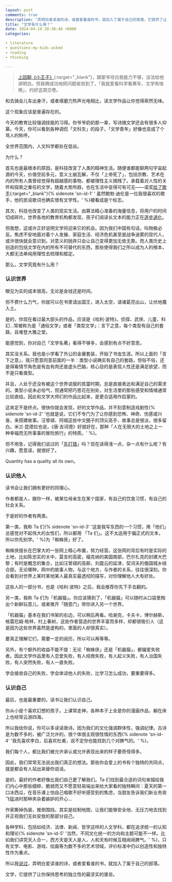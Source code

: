 ```yaml
---
layout: post
comments: true
description: "弄明白爱读谁的诗，或者爱看谁的书，就加入了属于自己的部落，它提供了让你保持思考的独立性的最坚实的堡垒..."
title: "文学有什么用？"
date: 2024-04-19 20:30:48 +0800
categories: 

- literature
- questions-my-kids-asked
- reading
- thinking

---
```


> [上回聊《小王子》](https://lenciel.com/2024/04/the-little-prince-issue/){:target="_blank"}，跟蒙爷坦白我能力不够，没法给他讲明白。但我俩成功地把问题收敛到了，「我就爱看科学看赛车，文学有啥用」，约好这周交卷。

和去骑会儿车出身汗，或者琢磨力热声光电相比，读文学作品让你觉得索然无味。

这个现象应该是普遍存在的。

今天的教育比较强调技能的习得。你爷爷奶奶那一辈，写诗搞文学还会有很多人仰慕。今天，你可以看到各种调侃「文科生」的段子，「文学青年」好像也变成了个骂人的称呼。

全世界范围内，人文科学都处在低谷。

为什么？

首先也是最根本的原因，是科技改变了人类的精神生活。随便谁都能聊两句宇宙起源的今天，价值空前多元，意义土崩瓦解，不仅「上帝死了」，包括宗教、艺术在内的所有人类曾经觉得有超越感的事物，都被理性主义搞残了。承载着对人性的关怀和探索之重任的文学，随着大势所趋，也在生活中变得可有可无——诺奖[给了歌手](https://zh.wikipedia.org/zh-hans/%E9%B2%8D%E5%8B%83%C2%B7%E8%BF%AA%E4%BC%A6){:target="_blank"}{% sidenote 'sn-id-1' ' 虽然鲍勃·迪伦是一位我很喜欢的歌手，他的民谣歌词也确实很有文学性。' %}被看成是个标志。

其次，科技也改变了人类的现实生活。由算法精心准备的海量信息，将用户的时间切成碎片。世界各地的教育机构都发现，孩子们阅读长文本的能力正在[逐步](https://www.edweek.org/teaching-learning/what-teachers-can-do-to-help-struggling-readers-who-feel-ashamed/2022/01)[退化](https://www.sciencenorway.no/digital-teknologi-education-psychology/has-digitisation-destroyed-our-ability-to-read-long-and-complicated-texts/2199244)。

但我想，这或许正好说明文学将迎来它的机会。因为我们中国有句话，叫物极必反。焦虑不安地面对着个人发展、家庭生活、经济危机甚至是战争迷雾的现代人，或许很快就会意识到，对意义的抛弃只会让自己变得更加无依无靠。而人类历史上创造的包括文学在内的所有不可替代的东西，那些使得我们之所以成为人的根本，大都无法单纯用理性去梳理和框定。

那么，文学究竟有什么用？

### 认识世界

眼见为实的成本很高，无论是金钱还是时间。

但不费什么力气，你就可以在书里请出国王，进入太空，请诸葛亮出山，让伏地魔入土。

是的，你现在看过最大部头的作品，应该是《哈利·波特》。侦探、武侠、儿童、科幻...常被称为是「通俗文学」或者「类型文学」：言下之意，每个类型有自己的套路，且难登大雅之堂。

能感觉到，你对自己「文学名著」看得不够多，会感到有点不好意思。

其实没关系。我也是小学看了外公的金庸套装，开始了书虫生涯。所以上面的「言下之意」，我只愿意同意前面的一半：类型小说确实有自己的套路，但俗不俗，还是得看情节角色是有血有肉还是虚头巴脑，核心目的是表现人性还是满足欲望，而不是只看类型。

并且，人处于还没有被这个世界说服的孩童时期，总是直接表达和满足自己的需求的。类型小说未必俗气，但通常把巧思花在别处，对生活里的那些感受和情绪通常比较直给。因此和文学大师们的作品比起来，是更合适用作启蒙的。

这肯定不是终点。很快你就会发现，好的文学作品，并不刻意制造戏剧性{% sidenote 'sn-id-2' '也就是说，它们不专门为了让你感到恐怖、神奇、伤感或兴奋，来搭建故事。汪曾祺、阿城这些中文圈子的顶尖高手，故事总是很淡，很多留白。米兰·昆德拉也说，《唐·吉诃德》好就好在，那种「人在无限大的土地之上一种幸福而无所事事的冒险旅行」的特质。' %}。

但不用急，记得我们说过的「[先打猎](/2024/03/why-cwx-do-not-fit-matt/)」吗？现在读得浅一点，杂一点有什么呢？有兴趣，愿意读，就很好了。

Quantity has a quality all its own。

### 认识他人

读书会让我们拥有更好的同理心。

作者都是人，跟你一样，被某位母亲生在某个国家，有自己的饮食习惯，有自己的社会关系。

于是好的作者有两类。

第一类，我称 Ta 们{% sidenote 'sn-id-3' '这是我写东西的一个习惯，用「他们」总感觉对不起伟大的女性们，所以都用 「Ta 们」。这不太适用于偏正式的文本，所以你先别学。' %}为「蜘蛛侠」好了。

蜘蛛侠擅长在巴掌大的一张网上精心布置，努力经营。这张网的背后有时是实际的土地，比如陈忠实的关中，莫言的高密，福克纳的美国南部，巴尔扎克的封建大巴黎；有时是概念的集合，比如汪曾祺的高邮，刘震云的延津，契诃夫的俄国城乡结合部。无论哪种，网中的故事人物，与这个地方，与作者的关系，往往很深刻。你会看到对世界上某时某地某人最真实最透彻的描写，对你理解他人大有好处。

这些人的一部分书，也是《哈利·波特》之后，我会推荐你先下手去翻的。

另一类，我称 Ta 们为「机器猫」。你应该猜到了，「机器猫」可以随时从口袋里掏出个新鲜玩意儿，或者推开「随意门」带你进入另一个世界。

「机器猫」基本在我们书架的右边，可以稍后再看。哈谢克，卡夫卡，博尔赫斯，格雷厄姆·格林，村上春树，这些作者营造的世界丰富而多样，却都很吸引人（这是因为这些世界虽然是虚构的，里面的人却很真实）。

要真正理解它们，需要一定的阅历，所以可以再等等。

另外，有个额外的收益不能不提：无论「蜘蛛侠」还是「机器猫」，都偏爱失败者。因此文学作品里有人恋爱失败，有人经商失败，有人起义失败，有人治国失败，有人突然失败，有人一直失败。

学会接收自己的失败，学会体谅他人的失败，比学习怎么成功，要重要得多。

### 认识自己

最后，也是最重要的，读书让我们认识自己。

你从小是个喜欢幻想的孩子。上课常走神，各种本子上全是你的漫画作品，躺在床上也经常云游四海。

所以我给你说，你可以多读读唐诗。因为我们的文化强调群体性，强调纪律。古诗是为数不多的，被广泛允许的，很个体很主观很性情的东西{% sidenote 'sn-id-4' '我先喜欢李白，后喜欢杜甫，说不定你也能找到几个对脾气的。' %}。

我们每个人，都比我们被允许承认或允许表现出来的样子要奇怪得多。

因此，我们常常无法说出我们真正的想法。那些你会爱上的书有个独特的共同点，就是都会有人站出来替你说话。

是的，最好的作者好像比我们自己更了解我们。Ta 们找到最合适的词句来描绘我们内心中那些细碎、脆弱而又不愿意轻易端出来给大家看的独特瞬间：夏天的第一口冰西瓜，在音乐课上怕自己唱歌不好听感受到的焦虑，当朋友告诉我们新业务突飞猛进时那种夹杂着嫉妒的开心...

作家撕掉伪装，推倒围挡，其实是绘制地图，让我们能够安全地、无压力地去找到并正视我们无处安放的那部分自己。

各种学科，包括如经济、法律、新闻、哲学这样的人文学科，都在追求统一的认知和理论{% sidenote 'sn-id-5' '当然，不同文化统一的方向和主题可能不一样。比如我们讲究天人合一，西方天是天人是人，人和天有时候互相闹闹脾气。' %}，只有文学、电影、游戏、绘画等为数不多的艺术领域，评价标准中仍以创造性和独特性作为重点。

所以我[说过](/2024/03/why-cwx-do-not-fit-matt/#%E9%83%A8%E8%90%BD)，弄明白爱读谁的诗，或者爱看谁的书，就加入了属于自己的部落。

文学，它提供了让你保持思考的独立性的最坚实的堡垒。